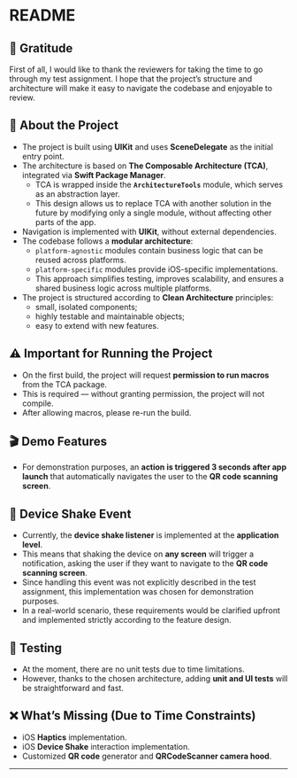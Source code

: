 # README

## 🙏 Gratitude  
First of all, I would like to thank the reviewers for taking the time to go through my test assignment. I hope that the project’s structure and architecture will make it easy to navigate the codebase and enjoyable to review.  

## 🚀 About the Project  
- The project is built using **UIKit** and uses **SceneDelegate** as the initial entry point.  
- The architecture is based on **The Composable Architecture (TCA)**, integrated via **Swift Package Manager**.  
  - TCA is wrapped inside the **`ArchitectureTools`** module, which serves as an abstraction layer.  
  - This design allows us to replace TCA with another solution in the future by modifying only a single module, without affecting other parts of the app.  
- Navigation is implemented with **UIKit**, without external dependencies.  
- The codebase follows a **modular architecture**:  
  - `platform-agnostic` modules contain business logic that can be reused across platforms.  
  - `platform-specific` modules provide iOS-specific implementations.  
  - This approach simplifies testing, improves scalability, and ensures a shared business logic across multiple platforms.  
- The project is structured according to **Clean Architecture** principles:  
  - small, isolated components;  
  - highly testable and maintainable objects;  
  - easy to extend with new features.  

## ⚠️ Important for Running the Project  
- On the first build, the project will request **permission to run macros** from the TCA package.  
- This is required — without granting permission, the project will not compile.  
- After allowing macros, please re-run the build.

## 🎬 Demo Features  
- For demonstration purposes, an **action is triggered 3 seconds after app launch** that automatically navigates the user to the **QR code scanning screen**.    

## 📱 Device Shake Event  
- Currently, the **device shake listener** is implemented at the **application level**.  
- This means that shaking the device on **any screen** will trigger a notification, asking the user if they want to navigate to the **QR code scanning screen**.  
- Since handling this event was not explicitly described in the test assignment, this implementation was chosen for demonstration purposes.  
- In a real-world scenario, these requirements would be clarified upfront and implemented strictly according to the feature design.  

## 🧪 Testing  
- At the moment, there are no unit tests due to time limitations.  
- However, thanks to the chosen architecture, adding **unit and UI tests** will be straightforward and fast.  

## ❌ What’s Missing (Due to Time Constraints)  
- iOS **Haptics** implementation.  
- iOS **Device Shake** interaction implementation. 
- Customized **QR code** generator and **QRCodeScanner camera hood**.  

---
